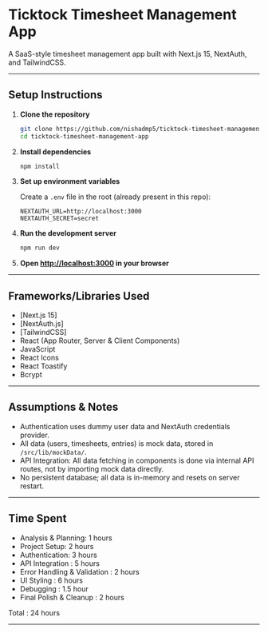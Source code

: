 
# Ticktock Timesheet Management App

A SaaS-style timesheet management app built with Next.js 15, NextAuth, and TailwindCSS.

---

## Setup Instructions

1. **Clone the repository**
   ```bash
   git clone https://github.com/nishadmp5/ticktock-timesheet-management-app
   cd ticktock-timesheet-management-app
   ```

2. **Install dependencies**
   ```bash
   npm install
   ```

3. **Set up environment variables**

   Create a `.env` file in the root (already present in this repo):
   ```
   NEXTAUTH_URL=http://localhost:3000
   NEXTAUTH_SECRET=secret
   ```

4. **Run the development server**
   ```bash
   npm run dev
   ```

5. **Open [http://localhost:3000](http://localhost:3000) in your browser**

---

## Frameworks/Libraries Used

- [Next.js 15]
- [NextAuth.js]
- [TailwindCSS]
- React (App Router, Server & Client Components)
- JavaScript
- React Icons
- React Toastify
- Bcrypt

---

## Assumptions & Notes

- Authentication uses dummy user data and NextAuth credentials provider.
- All data (users, timesheets, entries) is mock data, stored in `/src/lib/mockData/`.
- API Integration: All data fetching in components is done via internal API routes, not by importing mock data directly.
- No persistent database; all data is in-memory and resets on server restart.

---

## Time Spent

- Analysis & Planning: 1 hours
- Project Setup: 2 hours
- Authentication: 3 hours
- API Integration	: 5 hours
- Error Handling & Validation	: 2 hours
- UI Styling : 6 hours
- Debugging : 1.5 hour
- Final Polish & Cleanup : 2 hours

  
Total : 24 hours

---

